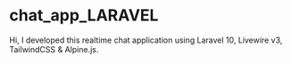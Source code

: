 # chat_app_LARAVEL
Hi, I developed this realtime chat application using Laravel 10, Livewire v3, TailwindCSS &amp; Alpine.js. 
